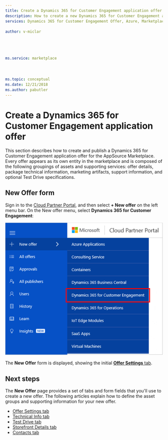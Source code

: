 ```yaml
---
title: Create a Dynamics 365 for Customer Engagement application offer - Azure Marketplace 
description: How to create a new Dynamics 365 for Customer Engagement application offer on the AppSource Marketplace.
services: Dynamics 365 for Customer Engagement Offer, Azure, Marketplace, Cloud Partner Portal, AppSource

author: v-miclar




ms.service: marketplace



ms.topic: conceptual
ms.date: 12/21/2018
ms.author: pabutler
---
```


# Create a Dynamics 365 for Customer Engagement application offer

This section describes how to create and publish a Dynamics 365 for Customer Engagement application offer for the AppSource Marketplace. Every offer appears as its own entity in the marketplace and is composed of the following groupings of assets and supporting services: offer details, package technical information, marketing artifacts, support information, and optional Test Drive specifications. 


## New Offer form

Sign in to the [Cloud Partner Portal](https://cloudpartner.azure.com/), and then select **+ New offer** on the left menu bar. On the New offer menu, select **Dynamics 365 for Customer Engagement**:

![New offer menu item for Dynamics 365 for Customer Engagement application](./media/new-dyn365ce-menu-item.png)

The **New Offer** form is displayed, showing the initial [**Offer Settings** tab](./cpp-offer-settings-tab.md).


## Next steps

The **New Offer** page provides a set of tabs and form fields that you'll use to create a new offer. The following articles explain how to define the asset groups and supporting information for your new offer.

* [Offer Settings tab](./cpp-offer-settings-tab.md)
* [Technical Info tab](./cpp-technical-info-tab.md)
* [Test Drive tab](./cpp-testdrive-tab.md)
* [Storefront Details tab](./cpp-storefront-details-tab.md)
* [Contacts tab](./cpp-contacts-tab.md)
